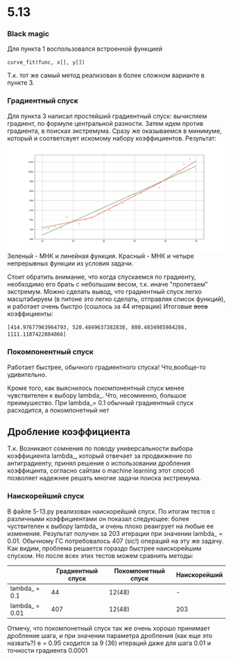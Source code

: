 # 5.13

### Black magic
Для пункта 1 воспользовался встроенной функцией
~~~
curve_fit(func, x[], y[])
~~~
Т.к. тот же самый метод реализован в более сложном варианте в пункте 3. 
### Градиентный спуск
Для пункта 3 написал простейший градиентный спуск:
вычисляем градиент, по формуле центральной разности. Затем идем против градиента, в поисках экстремума. Сразу же оказываемся в минимуме, который и соответсвует искомому набору коэффициентов. Результат:  ![GitHub Logo](https://github.com/Flammifer/Cmath/blob/master/5.13/Figure_1.png)
Зеленый - МНК и линейная функция. Красный - МНК и четыре непрерывных функции из условия задачи.

Стоит обратить внимание, что когда спускаемся по градиенту, необходимо его брать с небольшим весом, т.к. иначе "пролетаем" экстремум. 
Можно сделать вывод, что градиентный спуск легко масштабируем (в питоне это легко сделать, отправляя список функций), и работает очень быстро (сошлось за 44 итерации) 
Итоговые ~~веса~~ коэффициенты:
~~~~
[414.97677963964793, 520.4849637382838, 880.4834985984286, 1111.1107422884866]
~~~~

### Покомпонентный спуск

Работает быстрее, обычного градиентного спуска! Что,вообще-то удивительно.

Кроме того, как выяснилось покомпонентный спуск менее чувствителен к выбору lambda_. Что, несомненно, большое преимушество. 
При lambda_= 0.1 обычный градиентный спуск расходится, а покомпонетный нет

## Дробление коэффициента
Т.к. Возникают сомнения по поводу универсальности выбора коэффициента lambda_, который отвечает за продвижение по антиградиенту, принял решение о использовании дробления коэффицинта, согласно сайтам о machine learning этот способ позволяет надежнее решать многие задачи поиска экстремума.

### Наискорейший спуск

В файле 5-13.py реализован наискорейший спуск. 
По итогам тестов с различными коэффициентами он показал следующее: более чуствителен к выбору lambda_ и очень плохо реаигрует на любые ее изменения. Результат получен за 203 итерации при значении lambda_ = 0.01. Обычному ГС потребовалось 407 (sic!) операций на эту же задачу. Как видим, проблема решается гораздо быстрее наискорейшим спуском. Но после всех этих тестов можем сравнить методы:

|                | Градиентный спуск | Покомпонетный спуск | Наискорейший |
|----------------|-------------------|---------------------|--------------|
| lambda_ = 0.1  | 44                | 12(48)              | -            |
| lambda_ = 0.01 | 407               | 12(48)              | 203          |

Отмечу, что покомпонетный спуск так же очень хорошо принимает дробление шага, и при значении параметра дробления (как еще это назвать?) e = 0.95 сходится за 9 (36) итераций даже для шага 0.01 и точности градиента 0.0001
